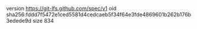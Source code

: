version https://git-lfs.github.com/spec/v1
oid sha256:fddd7f5472e1ced5581d4cedcaeb5f34f64e3fde4869601b262b176b3edede9d
size 834
